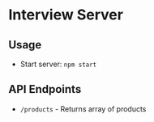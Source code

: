 # Interview Server

## Usage

* Start server: `npm start`

## API Endpoints

* `/products` - Returns array of products

